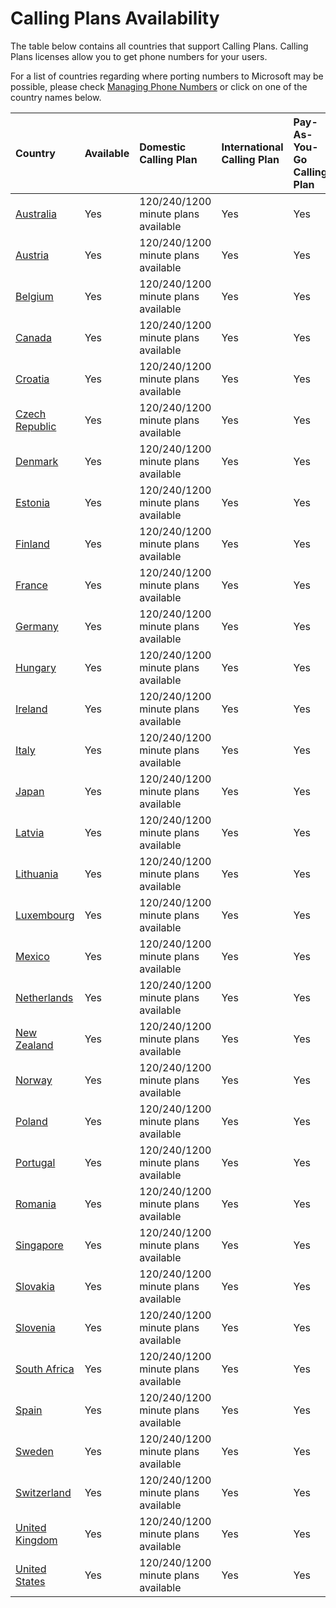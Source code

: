 # Calling Plans Availability

The table below contains all countries that support Calling Plans. Calling Plans licenses allow you to get phone numbers for your users.

For a list of countries regarding where porting numbers to Microsoft may be possible, please check [Managing Phone Numbers](../managingphone) or click on one of the country names below.

|**Country**|**Available**|**Domestic Calling Plan**|**International Calling Plan**|**Pay-As-You-Go Calling Plan**|**Can Make Outbound Calls**|**Can Make Outbound Calls to Premium Numbers**|
|:-----|:-----|:-----|:-----|:-----|:-----|:-----|
|[Australia](../phone-number-management-for-canada.md)<br/> |Yes  <br/> |120/240/1200 minute plans available  <br/> |Yes  <br/> |Yes  <br/> | Yes  <br/> | Yes  <br/> |
|[Austria](../phone-number-management-for-canada.md)<br/> |Yes  <br/> |120/240/1200 minute plans available  <br/> |Yes  <br/> |Yes  <br/> | Yes  <br/> | Yes  <br/> |
|[Belgium](../phone-number-management-for-canada.md)<br/> |Yes  <br/> |120/240/1200 minute plans available  <br/> |Yes  <br/> |Yes  <br/> | Yes  <br/> | Yes  <br/> |
|[Canada](../phone-number-management-for-canada.md)<br/> |Yes  <br/> |120/240/1200 minute plans available  <br/> |Yes  <br/> |Yes  <br/> | Yes  <br/> | Yes  <br/> |
|[Croatia](../phone-number-management-for-canada.md)<br/> |Yes  <br/> |120/240/1200 minute plans available  <br/> |Yes  <br/> |Yes  <br/> | Yes  <br/> | Yes  <br/> |
|[Czech Republic](../phone-number-management-for-canada.md)<br/> |Yes  <br/> |120/240/1200 minute plans available  <br/> |Yes  <br/> |Yes  <br/> | Yes  <br/> | Yes  <br/> |
|[Denmark](../phone-number-management-for-canada.md)<br/> |Yes  <br/> |120/240/1200 minute plans available  <br/> |Yes  <br/> |Yes  <br/> | Yes  <br/> | Yes  <br/> |
|[Estonia](../phone-number-management-for-canada.md)<br/> |Yes  <br/> |120/240/1200 minute plans available  <br/> |Yes  <br/> |Yes  <br/> | Yes  <br/> | Yes  <br/> |
|[Finland](../phone-number-management-for-canada.md)<br/> |Yes  <br/> |120/240/1200 minute plans available  <br/> |Yes  <br/> |Yes  <br/> | Yes  <br/> | Yes  <br/> |
|[France](../phone-number-management-for-canada.md)<br/> |Yes  <br/> |120/240/1200 minute plans available  <br/> |Yes  <br/> |Yes  <br/> | Yes  <br/> | Yes  <br/> |
|[Germany](../phone-number-management-for-canada.md)<br/> |Yes  <br/> |120/240/1200 minute plans available  <br/> |Yes  <br/> |Yes  <br/> | Yes  <br/> | Yes  <br/> |
|[Hungary](../phone-number-management-for-canada.md)<br/> |Yes  <br/> |120/240/1200 minute plans available  <br/> |Yes  <br/> |Yes  <br/> | Yes  <br/> | Yes  <br/> |
|[Ireland](../phone-number-management-for-canada.md)<br/> |Yes  <br/> |120/240/1200 minute plans available  <br/> |Yes  <br/> |Yes  <br/> | Yes  <br/> | Yes  <br/> |
|[Italy](../phone-number-management-for-canada.md)<br/> |Yes  <br/> |120/240/1200 minute plans available  <br/> |Yes  <br/> |Yes  <br/> | Yes  <br/> | Yes  <br/> |
|[Japan](../phone-number-management-for-canada.md)<br/> |Yes  <br/> |120/240/1200 minute plans available  <br/> |Yes  <br/> |Yes  <br/> | Yes  <br/> | Yes  <br/> |
|[Latvia](../phone-number-management-for-canada.md)<br/> |Yes  <br/> |120/240/1200 minute plans available  <br/> |Yes  <br/> |Yes  <br/> | Yes  <br/> | Yes  <br/> |
|[Lithuania](../phone-number-management-for-canada.md)<br/> |Yes  <br/> |120/240/1200 minute plans available  <br/> |Yes  <br/> |Yes  <br/> | Yes  <br/> | Yes  <br/> |
|[Luxembourg](../phone-number-management-for-canada.md)<br/> |Yes  <br/> |120/240/1200 minute plans available  <br/> |Yes  <br/> |Yes  <br/> | Yes  <br/> | Yes  <br/> |
|[Mexico](../phone-number-management-for-canada.md)<br/> |Yes  <br/> |120/240/1200 minute plans available  <br/> |Yes  <br/> |Yes  <br/> | Yes  <br/> | Yes  <br/> |
|[Netherlands](../phone-number-management-for-canada.md)<br/> |Yes  <br/> |120/240/1200 minute plans available  <br/> |Yes  <br/> |Yes  <br/> | Yes  <br/> | Yes  <br/> |
|[New Zealand](../phone-number-management-for-canada.md)<br/> |Yes  <br/> |120/240/1200 minute plans available  <br/> |Yes  <br/> |Yes  <br/> | Yes  <br/> | Yes  <br/> |
|[Norway](../phone-number-management-for-canada.md)<br/> |Yes  <br/> |120/240/1200 minute plans available  <br/> |Yes  <br/> |Yes  <br/> | Yes  <br/> | Yes  <br/> |
|[Poland](../phone-number-management-for-canada.md)<br/> |Yes  <br/> |120/240/1200 minute plans available  <br/> |Yes  <br/> |Yes  <br/> | Yes  <br/> | Yes  <br/> |
|[Portugal](../phone-number-management-for-canada.md)<br/> |Yes  <br/> |120/240/1200 minute plans available  <br/> |Yes  <br/> |Yes  <br/> | Yes  <br/> | Yes  <br/> |
|[Romania](../phone-number-management-for-canada.md)<br/> |Yes  <br/> |120/240/1200 minute plans available  <br/> |Yes  <br/> |Yes  <br/> | Yes  <br/> | Yes  <br/> |
|[Singapore](../phone-number-management-for-canada.md)<br/> |Yes  <br/> |120/240/1200 minute plans available  <br/> |Yes  <br/> |Yes  <br/> | Yes  <br/> | Yes  <br/> |
|[Slovakia](../phone-number-management-for-canada.md)<br/> |Yes  <br/> |120/240/1200 minute plans available  <br/> |Yes  <br/> |Yes  <br/> | Yes  <br/> | Yes  <br/> |
|[Slovenia](../phone-number-management-for-canada.md)<br/> |Yes  <br/> |120/240/1200 minute plans available  <br/> |Yes  <br/> |Yes  <br/> | Yes  <br/> | Yes  <br/> |
|[South Africa](../phone-number-management-for-canada.md)<br/> |Yes  <br/> |120/240/1200 minute plans available  <br/> |Yes  <br/> |Yes  <br/> | Yes  <br/> | Yes  <br/> |
|[Spain](../phone-number-management-for-canada.md)<br/> |Yes  <br/> |120/240/1200 minute plans available  <br/> |Yes  <br/> |Yes  <br/> | Yes  <br/> | Yes  <br/> |
|[Sweden](../phone-number-management-for-canada.md)<br/> |Yes  <br/> |120/240/1200 minute plans available  <br/> |Yes  <br/> |Yes  <br/> | Yes  <br/> | Yes  <br/> |
|[Switzerland](../phone-number-management-for-canada.md)<br/> |Yes  <br/> |120/240/1200 minute plans available  <br/> |Yes  <br/> |Yes  <br/> | Yes  <br/> | Yes  <br/> |
|[United Kingdom](../phone-number-management-for-canada.md)<br/> |Yes  <br/> |120/240/1200 minute plans available  <br/> |Yes  <br/> |Yes  <br/> | Yes  <br/> | Yes  <br/> |
|[United States](../phone-number-management-for-canada.md)<br/> |Yes  <br/> |120/240/1200 minute plans available  <br/> |Yes  <br/> |Yes  <br/> | Yes  <br/> | Yes  <br/> |